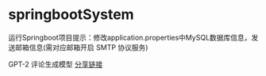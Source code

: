 # springbootSystem

运行Springboot项目提示：修改application.properties中MySQL数据库信息，发送邮箱信息(需对应邮箱开启 SMTP 协议服务)

GPT-2 评论生成模型 [分享链接](https://drive.google.com/drive/folders/10ECxAhEW4qZagQ_TY7DkO-tNEcfO6O9j?usp=sharing)

